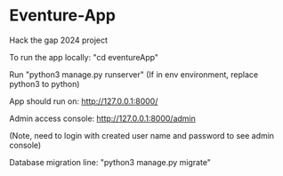 # Eventure-App

Hack the gap 2024 project

To run the app locally:
"cd eventureApp"

Run "python3 manage.py runserver"
(If in env environment, replace python3 to python)

App should run on: http://127.0.0.1:8000/

Admin access console: http://127.0.0.1:8000/admin

(Note, need to login with created user name and password to see admin console)

Database migration line:
"python3 manage.py migrate"
